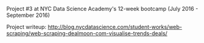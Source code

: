 Project #3 at NYC Data Science Academy's 12-week bootcamp (July 2016 - September 2016)

Project writeup: 
http://blog.nycdatascience.com/student-works/web-scraping/web-scraping-dealmoon-com-visualise-trends-deals/
